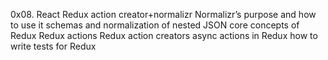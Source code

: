0x08. React Redux action creator+normalizr
Normalizr’s purpose and how to use it
schemas and normalization of nested JSON
core concepts of Redux
Redux actions
Redux action creators
async actions in Redux
how to write tests for Redux
